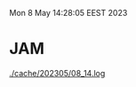 Mon  8 May 14:28:05 EEST 2023
# JAM
<a href='./cache/202305/08_14.log'>./cache/202305/08_14.log</a>
